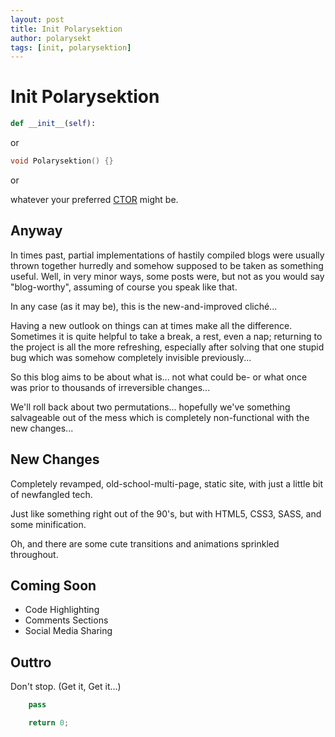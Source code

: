 ```yaml
---
layout: post
title: Init Polarysektion
author: polarysekt
tags: [init, polarysektion]
---
```


# Init Polarysektion

```python
def __init__(self):
```

or

```c++
void Polarysektion() {}
```

or 

whatever your preferred [CTOR](/glossary/) might be.

## Anyway

In times past, partial implementations of hastily compiled blogs were usually thrown together hurredly and somehow supposed to be taken as something useful. Well, in very minor ways, some posts were, but not as you would say "blog-worthy", assuming of course you speak like that.

In any case (as it may be), this is the new-and-improved cliché...

Having a new outlook on things can at times make all the difference. Sometimes it is quite helpful to take a break, a rest, even a nap; returning to the project is all the more refreshing, especially after solving that one stupid bug which was somehow completely invisible previously...

So this blog aims to be about what is... not what could be- or what once was prior to thousands of irreversible changes...

We'll roll back about two permutations... hopefully we've something salvageable out of the mess which is completely non-functional with the new changes...

## New Changes

Completely revamped, old-school-multi-page, static site, with just a little bit of newfangled tech.

Just like something right out of the 90's, but with HTML5, CSS3, SASS, and some minification.

Oh, and there are some cute transitions and animations sprinkled throughout.

## Coming Soon

* Code Highlighting
* Comments Sections
* Social Media Sharing

## Outtro

Don't stop. (Get it, Get it...)

```python
    pass
```

```c++
    return 0;
```
